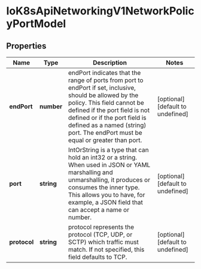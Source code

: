 # IoK8sApiNetworkingV1NetworkPolicyPortModel

## Properties

Name | Type | Description | Notes
------------ | ------------- | ------------- | -------------
**endPort** | **number** | endPort indicates that the range of ports from port to endPort if set, inclusive, should be allowed by the policy. This field cannot be defined if the port field is not defined or if the port field is defined as a named (string) port. The endPort must be equal or greater than port. | [optional] [default to undefined]
**port** | **string** | IntOrString is a type that can hold an int32 or a string.  When used in JSON or YAML marshalling and unmarshalling, it produces or consumes the inner type.  This allows you to have, for example, a JSON field that can accept a name or number. | [optional] [default to undefined]
**protocol** | **string** | protocol represents the protocol (TCP, UDP, or SCTP) which traffic must match. If not specified, this field defaults to TCP. | [optional] [default to undefined]


